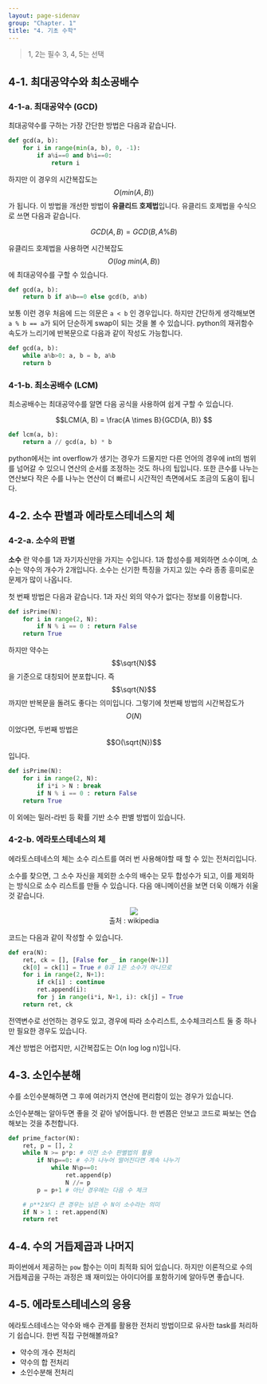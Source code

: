 ```yaml
---
layout: page-sidenav
group: "Chapter. 1"
title: "4. 기초 수학"
---
```


> 1, 2는 필수 3, 4, 5는 선택

## 4-1. 최대공약수와 최소공배수

### 4-1-a. 최대공약수 (GCD)

최대공약수를 구하는 가장 간단한 방법은 다음과 같습니다.

```python
def gcd(a, b):
    for i in range(min(a, b), 0, -1):
        if a%i==0 and b%i==0:
            return i
```

하지만 이 경우의 시간복잡도는 $$O(min(A, B))$$가 됩니다.
이 방법을 개선한 방법이 **유클리드 호제법**입니다. 유클리드 호제법을 수식으로 쓰면 다음과 같습니다.

$$GCD(A, B) = GCD(B, A\%B)$$

유클리드 호제법을 사용하면 시간복잡도 $$O(log \ min(A, B))$$ 에 최대공약수를 구할 수 있습니다.

```python
def gcd(a, b):
    return b if a%b==0 else gcd(b, a%b)
```

보통 이런 경우 처음에 드는 의문은 `a < b` 인 경우입니다. 하지만 간단하게 생각해보면 `a % b == a`가 되어 단순하게 swap이 되는 것을 볼 수 있습니다.
python의 재귀함수 속도가 느리기에 반복문으로 다음과 같이 작성도 가능합니다.

```python
def gcd(a, b):
    while a%b>0: a, b = b, a%b
    return b
```

### 4-1-b. 최소공배수 (LCM)

최소공배수는 최대공약수를 알면 다음 공식을 사용하여 쉽게 구할 수 있습니다.

$$LCM(A, B) = \frac{A \times B}{GCD(A, B)} $$

```python
def lcm(a, b):
    return a // gcd(a, b) * b
```

python에서는 int overflow가 생기는 경우가 드물지만 다른 언어의 경우에 int의 범위를 넘어갈 수 있으니 연산의 순서를 조정하는 것도 하나의 팁입니다.
또한 큰수를 나누는 연산보다 작은 수를 나누는 연산이 더 빠르니 시간적인 측면에서도 조금의 도움이 됩니다.

## 4-2. 소수 판별과 에라토스테네스의 체

### 4-2-a. 소수의 판별

**소수** 란 약수를 1과 자기자신만을 가지는 수입니다. 1과 합성수를 제외하면 소수이며, 소수는 약수의 개수가 2개입니다.
소수는 신기한 특징을 가지고 있는 수라 종종 흥미로운 문제가 많이 나옵니다.

첫 번째 방법은 다음과 같습니다. 1과 자신 외의 약수가 없다는 정보를 이용합니다. 

```python
def isPrime(N):
    for i in range(2, N):
        if N % i == 0 : return False
    return True
```

하지만 약수는 $$\sqrt{N}$$을 기준으로 대칭되어 분포합니다. 즉 $$\sqrt{N}$$까지만 반복문을 돌려도 좋다는 의미입니다.
그렇기에 첫번째 방법의 시간복잡도가 $$O(N)$$이었다면, 두번째 방법은 $$O(\sqrt{N})$$ 입니다.

``` python
def isPrime(N):
    for i in range(2, N):
        if i*i > N : break
        if N % i == 0 : return False
    return True
```

이 외에는 밀러-라빈 등 확률 기반 소수 판별 방법이 있습니다.

### 4-2-b. 에라토스테네스의 체

에라토스테네스의 체는 소수 리스트를 여러 번 사용해야할 때 할 수 있는 전처리입니다.

소수를 찾으면, 그 소수 자신을 제외한 소수의 배수는 모두 합성수가 되고, 이를 제외하는 방식으로 소수 리스트를 만들 수 있습니다.
다음 애니메이션을 보면 더욱 이해가 쉬울 것 같습니다.

<figure style="text-align:center;" >
    <img src="https://upload.wikimedia.org/wikipedia/commons/b/b9/Sieve_of_Eratosthenes_animation.gif">
    <figcaption>출처 : wikipedia </figcaption>
</figure>

코드는 다음과 같이 작성할 수 있습니다.

```python
def era(N):
    ret, ck = [], [False for _ in range(N+1)]
    ck[0] = ck[1] = True # 0과 1은 소수가 아니므로
    for i in range(2, N+1):
        if ck[i] : continue
        ret.append(i):
        for j in range(i*i, N+1, i): ck[j] = True
    return ret, ck
```

전역변수로 선언하는 경우도 있고, 경우에 따라 소수리스트, 소수체크리스트 둘 중 하나만 필요한 경우도 있습니다.

계산 방법은 어렵지만, 시간복잡도는 O(n log log n)입니다.

## 4-3. 소인수분해

수를 소인수분해하면 그 후에 여러가지 연산에 편리함이 있는 경우가 있습니다.

소인수분해는 알아두면 좋을 것 같아 넣어둡니다.
한 번쯤은 안보고 코드로 짜보는 연습해보는 것을 추천합니다.

```python
def prime_factor(N):
    ret, p = [], 2
    while N >= p*p: # 이전 소수 판별법의 활용
        if N%p==0: # 수가 나누어 떨어진다면 계속 나누기
            while N%p==0:
                ret.append(p)
                N //= p
        p = p+1 # 아닌 경우에는 다음 수 체크

    # p**2보다 큰 경우는 남은 수 N이 소수라는 의미
    if N > 1 : ret.append(N) 
    return ret
```

## 4-4. 수의 거듭제곱과 나머지

파이썬에서 제공하는 `pow` 함수는 이미 최적화 되어 있습니다.
하지만 이론적으로 수의 거듭제곱을 구하는 과정은 꽤 재미있는 아이디어를 포함하기에 알아두면 좋습니다.

## 4-5. 에라토스테네스의 응용

에라토스테네스는 약수와 배수 관계를 활용한 전처리 방법이므로 유사한 task를 처리하기 쉽습니다. 한번 직접 구현해볼까요?

- 약수의 개수 전처리
- 약수의 합 전처리
- 소인수분해 전처리
